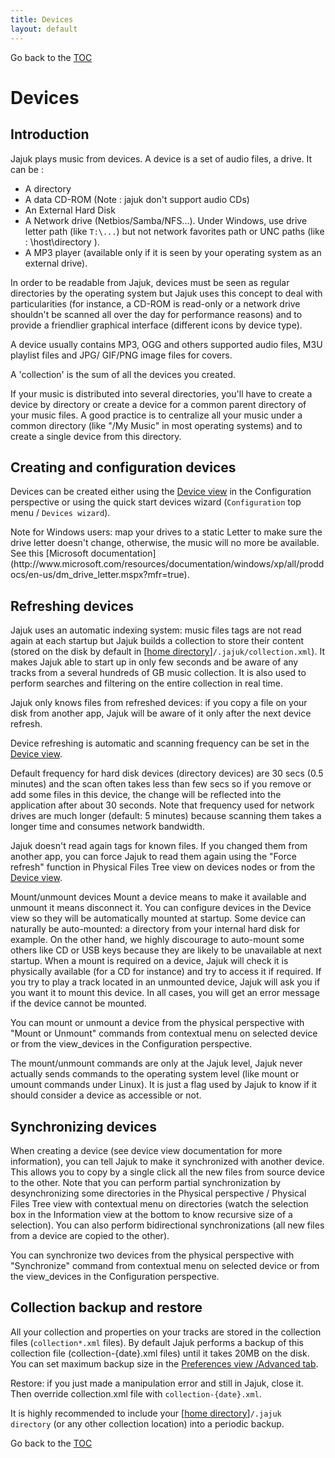 ```yaml
---
title: Devices
layout: default
---
```

Go back to the [TOC](/manual/main.html)

# Devices

## Introduction
Jajuk plays music from devices. A device is a set of audio files, a drive. It can be :

- A directory
- A data CD-ROM (Note : jajuk don't support audio CDs)
- An External Hard Disk
- A Network drive (Netbios/Samba/NFS...). Under Windows, use drive letter path (like ``T:\...``) but not network favorites path or UNC paths (like : \\host\directory ).
- A MP3 player (available only if it is seen by your operating system as an external drive).

<div class='info'>In order to be readable from Jajuk, devices must be seen as regular directories by the operating system but Jajuk uses this concept to deal with particularities (for instance, a CD-ROM is read-only or a network drive shouldn't be 
scanned all over the day for performance reasons) and to provide a friendlier graphical interface (different icons by device type).</div>

A device usually contains MP3, OGG and others supported audio files, M3U playlist files and JPG/ GIF/PNG image files for covers.

A 'collection' is the sum of all the devices you created.

If your music is distributed into several directories, you'll have to create a device by directory or create a device for a common parent directory of your music files. A good practice is to centralize all your music under a common directory (like "<home>/My Music" in most operating systems) and to create a single device from this directory.

## Creating and configuration devices
Devices can be created either using the [Device view](view_devices.html) in the Configuration perspective or 
using the quick start devices wizard (``Configuration`` top menu / ``Devices wizard``).

<div class='info'>Note for Windows users: map your drives to a static Letter to make sure the drive letter 
doesn't change, otherwise, the music will no more be available. See this [Microsoft documentation](http://www.microsoft.com/resources/documentation/windows/xp/all/proddocs/en-us/dm_drive_letter.mspx?mfr=true).</div>

## Refreshing devices
Jajuk uses an automatic indexing system: music files tags are not read again at each startup but Jajuk builds a collection to store their content 
(stored on the disk by default in [[home directory](/homedir.html)]``/.jajuk/collection.xml``). 
It makes Jajuk able to start up in only few seconds and be aware of any tracks from a several hundreds of GB music collection. It is also used to perform searches and filtering on the entire collection in real time.

Jajuk only knows files from refreshed devices: if you copy a file on your disk from another app, Jajuk will be aware of it only after the next device refresh. 

Device refreshing is automatic and scanning frequency can be set in the [Device view](view_devices.html). 

Default frequency for hard disk devices (directory devices) are 30 secs (0.5 minutes) and the scan often takes less than few secs so if you remove or add some files in this device, the change will be reflected into the application after about 30 seconds. Note that frequency used for network drives are much longer (default: 5 minutes) because scanning them takes a longer time and consumes network bandwidth.

Jajuk doesn't read again tags for known files. If you changed them from another app, you can force Jajuk to read them again using the "Force refresh" function in Physical Files Tree view on devices nodes or from the [Device view](view_devices.html).

Mount/unmount devices
Mount a device means to make it available and unmount it means disconnect it. You can configure devices in the Device view so they will be automatically mounted at startup. Some device can naturally be auto-mounted: a directory from your internal hard disk for example. On the other hand, we highly discourage to auto-mount some others like CD or USB keys because they are likely to be unavailable at next startup. When a mount is required on a device, Jajuk will check it is physically available (for a CD for instance) and try to access it if required. If you try to play a track located in an unmounted device, Jajuk will ask you if you want it to mount this device. In all cases, you will get an error message if the device cannot be mounted.

You can mount or unmount a device from the physical perspective with "Mount or Unmount" commands from contextual menu on selected device or from the view_devices in the Configuration perspective.

<div class='info'>The mount/unmount commands are only at the Jajuk level, Jajuk never actually sends commands to the operating system level (like mount or umount commands under Linux). It is just a flag used by Jajuk to know if it should consider a device as accessible or not.</div>

## Synchronizing devices
When creating a device (see device view documentation for more information), you can tell Jajuk to make it synchronized with another device. This allows you to copy by a single click all the new files from source device to the other. Note that you can perform partial synchronization by desynchronizing some directories in the Physical perspective / Physical Files Tree view with contextual menu on directories (watch the selection box in the Information view at the bottom to know recursive size of a selection). You can also perform bidirectional synchronizations (all new files from a device are copied to the other).

You can synchronize two devices from the physical perspective with "Synchronize" command from contextual menu on selected device or from the view_devices in the Configuration perspective.

## Collection backup and restore
All your collection and properties on your tracks are stored in the collection files (``collection*.xml`` files). By default Jajuk performs a backup of this collection file (collection-{date}.xml files) until it takes 20MB on the disk. You can set maximum backup size in the [Preferences view /Advanced tab](view_preferences.html#advanced-tab).

Restore: if you just made a manipulation error and still in Jajuk, close it. Then override collection.xml file with ``collection-{date}.xml``.

It is highly recommended to include your [[home directory](/homedir.html)]``/.jajuk directory`` (or any other collection location) into a periodic backup.

Go back to the [TOC](/manual/main.html)